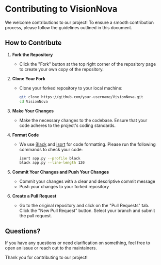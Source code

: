 # Contributing to VisionNova

We welcome contributions to our project! To ensure a smooth contribution process, please follow the guidelines outlined in this document.

## How to Contribute

1. **Fork the Repository**
   - Click the "Fork" button at the top right corner of the repository page to create your own copy of the repository.

1. **Clone Your Fork**
   - Clone your forked repository to your local machine:
     ```bash
     git clone https://github.com/your-username/VisionNova.git
     cd VisionNova
     ```

1. **Make Your Changes**
   - Make the necessary changes to the codebase. Ensure that your code adheres to the project's coding standards.

1. **Format Code**
   - We use [Black](https://black.readthedocs.io/en/stable/) and [isort](https://pycqa.github.io/isort/) for code formatting. Please run the following commands to check your code:
     ```bash
     isort app.py --profile black
     black app.py --line-length 120
     ```

1. **Commit Your Changes and Push Your Changes**
   - Commit your changes with a clear and descriptive commit message
   - Push your changes to your forked repository

9. **Create a Pull Request**
   - Go to the original repository and click on the "Pull Requests" tab. Click the "New Pull Request" button. Select your branch and submit the pull request.

## Questions?

If you have any questions or need clarification on something, feel free to open an issue or reach out to the maintainers.

Thank you for contributing to our project!